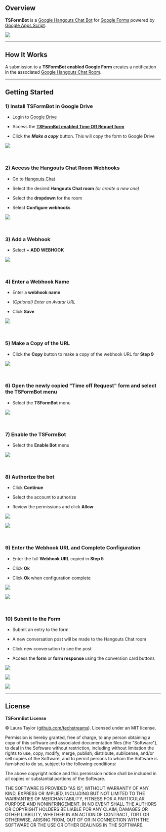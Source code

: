 ## Overview

**TSFormBot** is a [Google Hangouts Chat Bot](https://gsuite.google.com/products/chat/) for [Google Forms](https://www.google.com/forms/about/) powered by [Google Apps Script](https://www.google.com/script/start/).

![](img/step10-3.png)

---

## How It Works


A submission to a **TSFormBot enabled Google Form** creates a notification in the associated [Google Hangouts Chat Room](https://gsuite.google.com/products/chat/).

---

## Getting Started


### 1) Install TSFormBot in Google Drive

* Login to [Google Drive](https://drive.google.com/)

* Access the **[TSFormBot enabled Time Off Requet form](https://docs.google.com/forms/d/1KWev-4-TlVLlNFPrCQlvawZXiDmGFEFJvm4PR2Hrycs/copy)**

* Click the ***Make a copy*** button. This will copy the form to Google Drive

![](img/step1.png)

<br>


### 2) Access the Hangouts Chat Room Webhooks


* Go to [Hangouts Chat](https://chat.google.com)

* Select the desired **Hangouts Chat room** *(or create a new one)*

* Select the **dropdown** for the room

* Select **Configure webhooks**

![](img/step2.png)

<br>

### 3) Add a Webhook

* Select **+ ADD WEBHOOK**

![](img/step3.png)

<br>

### 4) Enter a Webhook Name

* Enter a **webhook name**

* *(Optional) Enter an Avatar URL*

* Click **Save**

![](img/step4.png)

<br>

### 5) Make a Copy of the URL

* Click the **Copy** button to make a copy of the webhook URL for **Step 9**

![](img/step5.png)

<br>

### 6) Open the newly copied "Time off Request" form and select the TSFormBot menu

* Select the **TSFormBot** menu

![](img/step6.png)

<br>

### 7) Enable the TSFormBot

* Select the **Enable Bot** menu

![](img/step7.png)

<br>

### 8) Authorize the bot

* Click **Continue**

* Select the account to authorize

* Review the permissions and click **Allow**

![](img/step8-1.png)

![](img/step8-2.png)

<br>

### 9) Enter the Webhook URL and Complete Configuration

* Enter the full **Webhook URL** copied in **Step 5**

* Click **Ok**

* Click **Ok** when configuration complete

![](img/step9-1.png)

![](img/step9-2.png)

<br>


### 10) Submit to the Form

* Submit an entry to the form

* A new conversation post will be made to the Hangouts Chat room

* Click new conversation to see the post

* Access the **form** or **form response** using the conversion card buttons

![](img/step10-1.png)

![](img/step10-2.png)

![](img/step10-3.png)

---

## License

**TSFormBot License**

© Laura Taylor ([github.com/techstreams](https://github.com/techstreams)). Licensed under an MIT license.

Permission is hereby granted, free of charge, to any person obtaining a copy of this software and associated documentation files (the "Software"), to deal in the Software without restriction, including without limitation the rights to use, copy, modify, merge, publish, distribute, sublicense, and/or sell copies of the Software, and to permit persons to whom the Software is furnished to do so, subject to the following conditions:

The above copyright notice and this permission notice shall be included in all copies or substantial portions of the Software.

THE SOFTWARE IS PROVIDED "AS IS", WITHOUT WARRANTY OF ANY KIND, EXPRESS OR IMPLIED, INCLUDING BUT NOT LIMITED TO THE WARRANTIES OF MERCHANTABILITY, FITNESS FOR A PARTICULAR PURPOSE AND NONINFRINGEMENT. IN NO EVENT SHALL THE AUTHORS OR COPYRIGHT HOLDERS BE LIABLE FOR ANY CLAIM, DAMAGES OR OTHER LIABILITY, WHETHER IN AN ACTION OF CONTRACT, TORT OR OTHERWISE, ARISING FROM, OUT OF OR IN CONNECTION WITH THE SOFTWARE OR THE USE OR OTHER DEALINGS IN THE SOFTWARE.

